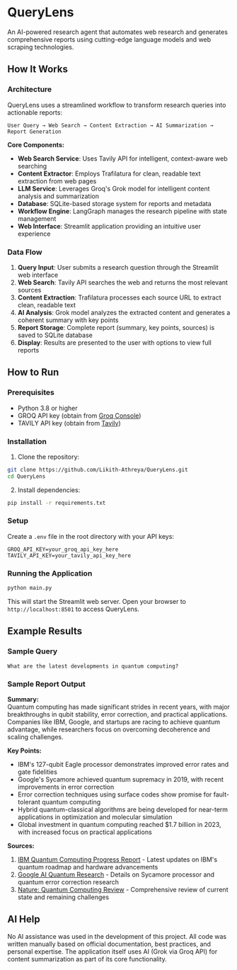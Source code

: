 # QueryLens

An AI-powered research agent that automates web research and generates comprehensive reports using cutting-edge language models and web scraping technologies.

## How It Works

### Architecture

QueryLens uses a streamlined workflow to transform research queries into actionable reports:

```
User Query → Web Search → Content Extraction → AI Summarization → Report Generation
```

**Core Components:**
- **Web Search Service**: Uses Tavily API for intelligent, context-aware web searching
- **Content Extractor**: Employs Trafilatura for clean, readable text extraction from web pages
- **LLM Service**: Leverages Groq's Grok model for intelligent content analysis and summarization
- **Database**: SQLite-based storage system for reports and metadata
- **Workflow Engine**: LangGraph manages the research pipeline with state management
- **Web Interface**: Streamlit application providing an intuitive user experience

### Data Flow

1. **Query Input**: User submits a research question through the Streamlit web interface
2. **Web Search**: Tavily API searches the web and returns the most relevant sources
3. **Content Extraction**: Trafilatura processes each source URL to extract clean, readable text
4. **AI Analysis**: Grok model analyzes the extracted content and generates a coherent summary with key points
5. **Report Storage**: Complete report (summary, key points, sources) is saved to SQLite database
6. **Display**: Results are presented to the user with options to view full reports

## How to Run

### Prerequisites
- Python 3.8 or higher
- GROQ API key (obtain from [Groq Console](https://console.groq.com/))
- TAVILY API key (obtain from [Tavily](https://tavily.com/))

### Installation

1. Clone the repository:
```bash
git clone https://github.com/Likith-Athreya/QueryLens.git
cd QueryLens
```

2. Install dependencies:
```bash
pip install -r requirements.txt
```

### Setup

Create a `.env` file in the root directory with your API keys:
```
GROQ_API_KEY=your_groq_api_key_here
TAVILY_API_KEY=your_tavily_api_key_here
```

### Running the Application

```bash
python main.py
```

This will start the Streamlit web server. Open your browser to `http://localhost:8501` to access QueryLens.

## Example Results

### Sample Query
```
What are the latest developments in quantum computing?
```

### Sample Report Output

**Summary:**  
Quantum computing has made significant strides in recent years, with major breakthroughs in qubit stability, error correction, and practical applications. Companies like IBM, Google, and startups are racing to achieve quantum advantage, while researchers focus on overcoming decoherence and scaling challenges.

**Key Points:**
- IBM's 127-qubit Eagle processor demonstrates improved error rates and gate fidelities
- Google's Sycamore achieved quantum supremacy in 2019, with recent improvements in error correction
- Error correction techniques using surface codes show promise for fault-tolerant quantum computing
- Hybrid quantum-classical algorithms are being developed for near-term applications in optimization and molecular simulation
- Global investment in quantum computing reached $1.7 billion in 2023, with increased focus on practical applications

**Sources:**
1. [IBM Quantum Computing Progress Report](https://www.ibm.com/quantum) - Latest updates on IBM's quantum roadmap and hardware advancements
2. [Google AI Quantum Research](https://ai.google/research/quantum) - Details on Sycamore processor and quantum error correction research
3. [Nature: Quantum Computing Review](https://www.nature.com/articles/s41586-023-06493-y) - Comprehensive review of current state and remaining challenges

## AI Help

No AI assistance was used in the development of this project. All code was written manually based on official documentation, best practices, and personal expertise. The application itself uses AI (Grok via Groq API) for content summarization as part of its core functionality.
